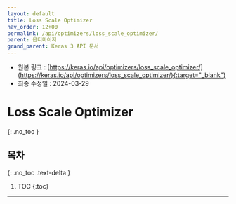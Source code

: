```yaml
---
layout: default
title: Loss Scale Optimizer
nav_order: 12+00
permalink: /api/optimizers/loss_scale_optimizer/
parent: 옵티마이저
grand_parent: Keras 3 API 문서
---
```


* 원본 링크 : [https://keras.io/api/optimizers/loss_scale_optimizer/](https://keras.io/api/optimizers/loss_scale_optimizer/){:target="_blank"}
* 최종 수정일 : 2024-03-29

# Loss Scale Optimizer
{: .no_toc }

## 목차
{: .no_toc .text-delta }

1. TOC
{:toc}

---
